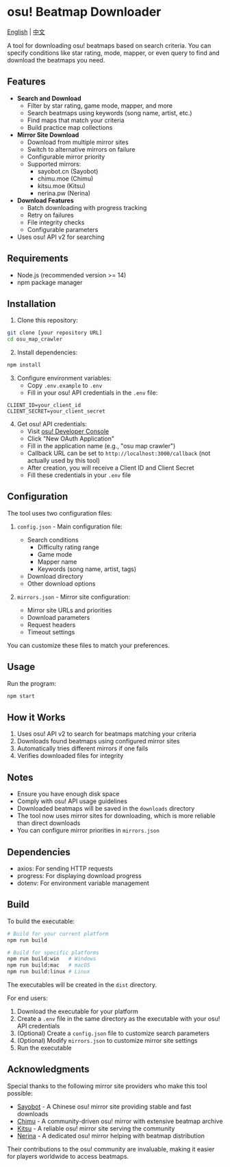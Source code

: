 # osu! Beatmap Downloader

[English](README.md) | [中文](README.zh.md)

A tool for downloading osu! beatmaps based on search criteria. You can specify conditions like star rating, mode, mapper, or even query to find and download the beatmaps you need.

## Features

- **Search and Download**
  - Filter by star rating, game mode, mapper, and more
  - Search beatmaps using keywords (song name, artist, etc.)
  - Find maps that match your criteria
  - Build practice map collections
- **Mirror Site Download**
  - Download from multiple mirror sites
  - Switch to alternative mirrors on failure
  - Configurable mirror priority
  - Supported mirrors:
    - sayobot.cn (Sayobot)
    - chimu.moe (Chimu)
    - kitsu.moe (Kitsu)
    - nerina.pw (Nerina)
- **Download Features**
  - Batch downloading with progress tracking
  - Retry on failures
  - File integrity checks
  - Configurable parameters
- Uses osu! API v2 for searching

## Requirements

- Node.js (recommended version >= 14)
- npm package manager

## Installation

1. Clone this repository:
```bash
git clone [your repository URL]
cd osu_map_crawler
```

2. Install dependencies:
```bash
npm install
```

3. Configure environment variables:
   - Copy `.env.example` to `.env`
   - Fill in your osu! API credentials in the `.env` file:
```
CLIENT_ID=your_client_id
CLIENT_SECRET=your_client_secret
```

4. Get osu! API credentials:
   - Visit [osu! Developer Console](https://osu.ppy.sh/home/account/edit#oauth)
   - Click "New OAuth Application"
   - Fill in the application name (e.g., "osu map crawler")
   - Callback URL can be set to `http://localhost:3000/callback` (not actually used by this tool)
   - After creation, you will receive a Client ID and Client Secret
   - Fill these credentials in your `.env` file

## Configuration

The tool uses two configuration files:

1. `config.json` - Main configuration file:
   - Search conditions
     - Difficulty rating range
     - Game mode
     - Mapper name
     - Keywords (song name, artist, tags)
   - Download directory
   - Other download options

2. `mirrors.json` - Mirror site configuration:
   - Mirror site URLs and priorities
   - Download parameters
   - Request headers
   - Timeout settings

You can customize these files to match your preferences.

## Usage

Run the program:
```bash
npm start
```

## How it Works

1. Uses osu! API v2 to search for beatmaps matching your criteria
2. Downloads found beatmaps using configured mirror sites
3. Automatically tries different mirrors if one fails
4. Verifies downloaded files for integrity

## Notes

- Ensure you have enough disk space
- Comply with osu! API usage guidelines
- Downloaded beatmaps will be saved in the `downloads` directory
- The tool now uses mirror sites for downloading, which is more reliable than direct downloads
- You can configure mirror priorities in `mirrors.json`

## Dependencies

- axios: For sending HTTP requests
- progress: For displaying download progress
- dotenv: For environment variable management

## Build

To build the executable:

```bash
# Build for your current platform
npm run build

# Build for specific platforms
npm run build:win   # Windows
npm run build:mac   # macOS
npm run build:linux # Linux
```

The executables will be created in the `dist` directory.

For end users:
1. Download the executable for your platform
2. Create a `.env` file in the same directory as the executable with your osu! API credentials
3. (Optional) Create a `config.json` file to customize search parameters
4. (Optional) Modify `mirrors.json` to customize mirror site settings
5. Run the executable

## Acknowledgments

Special thanks to the following mirror site providers who make this tool possible:
- [Sayobot](https://osu.sayobot.cn/) - A Chinese osu! mirror site providing stable and fast downloads
- [Chimu](https://chimu.moe/) - A community-driven osu! mirror with extensive beatmap archive
- [Kitsu](https://kitsu.moe/) - A reliable osu! mirror site serving the community
- [Nerina](https://nerina.pw/) - A dedicated osu! mirror helping with beatmap distribution

Their contributions to the osu! community are invaluable, making it easier for players worldwide to access beatmaps.


